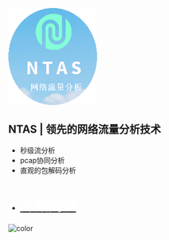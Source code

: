 <!-- _coverpage.md --> 


![logo](./logo.png)
## NTAS  | 领先的网络流量分析技术

- <span style="position:relative">秒级流分析</span>
- <span style="position:relative">pcap协同分析</span>
- <span style="position:relative">直观的包解码分析</span>
- # <a href="#/Home"><span class="btn" style="color:white">开始阅读</span></a>

<!-- 背景色 -->
![color](#e4fff7)

